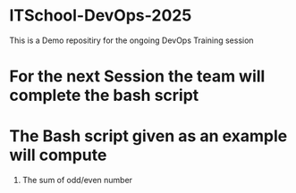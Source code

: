 # ITSchool-DevOps-2025
This is a Demo repositiry for the ongoing DevOps Training session

# For the next Session the team will complete the bash script
# The Bash script given as an example will compute
1) The sum of odd/even number

